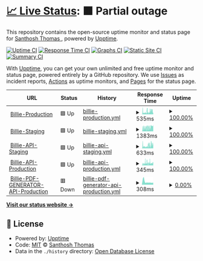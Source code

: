 # [📈 Live Status](https://monitor.billie.digital): <!--live status--> **🟧 Partial outage**

This repository contains the open-source uptime monitor and status page for [Santhosh Thomas ](santhoshthomas.xyz), powered by [Upptime](https://github.com/upptime/upptime).

[![Uptime CI](https://github.com/sats268842/billie/workflows/Uptime%20CI/badge.svg)](https://github.com/sats268842/billie/actions?query=workflow%3A%22Uptime+CI%22)
[![Response Time CI](https://github.com/sats268842/billie/workflows/Response%20Time%20CI/badge.svg)](https://github.com/sats268842/billie/actions?query=workflow%3A%22Response+Time+CI%22)
[![Graphs CI](https://github.com/sats268842/billie/workflows/Graphs%20CI/badge.svg)](https://github.com/sats268842/billie/actions?query=workflow%3A%22Graphs+CI%22)
[![Static Site CI](https://github.com/sats268842/billie/workflows/Static%20Site%20CI/badge.svg)](https://github.com/sats268842/billie/actions?query=workflow%3A%22Static+Site+CI%22)
[![Summary CI](https://github.com/sats268842/billie/workflows/Summary%20CI/badge.svg)](https://github.com/sats268842/billie/actions?query=workflow%3A%22Summary+CI%22)

With [Upptime](https://upptime.js.org), you can get your own unlimited and free uptime monitor and status page, powered entirely by a GitHub repository. We use [Issues](https://github.com/sats268842/billie/issues) as incident reports, [Actions](https://github.com/sats268842/billie/actions) as uptime monitors, and [Pages](https://monitor.billie.digital) for the status page.

<!--start: status pages-->
<!-- This summary is generated by Upptime (https://github.com/upptime/upptime) -->
<!-- Do not edit this manually, your changes will be overwritten -->
<!-- prettier-ignore -->
| URL | Status | History | Response Time | Uptime |
| --- | ------ | ------- | ------------- | ------ |
| <img alt="" src="https://favicons.githubusercontent.com/billie.digital" height="13"> [Billie-Production](https://billie.digital) | 🟩 Up | [billie-production.yml](https://github.com/sats268842/billie/commits/HEAD/history/billie-production.yml) | <details><summary><img alt="Response time graph" src="./graphs/billie-production/response-time-week.png" height="20"> 535ms</summary><br><a href="https://monitor.billie.digital/history/billie-production"><img alt="Response time 626" src="https://img.shields.io/endpoint?url=https%3A%2F%2Fraw.githubusercontent.com%2Fsats268842%2Fbillie%2FHEAD%2Fapi%2Fbillie-production%2Fresponse-time.json"></a><br><a href="https://monitor.billie.digital/history/billie-production"><img alt="24-hour response time 366" src="https://img.shields.io/endpoint?url=https%3A%2F%2Fraw.githubusercontent.com%2Fsats268842%2Fbillie%2FHEAD%2Fapi%2Fbillie-production%2Fresponse-time-day.json"></a><br><a href="https://monitor.billie.digital/history/billie-production"><img alt="7-day response time 535" src="https://img.shields.io/endpoint?url=https%3A%2F%2Fraw.githubusercontent.com%2Fsats268842%2Fbillie%2FHEAD%2Fapi%2Fbillie-production%2Fresponse-time-week.json"></a><br><a href="https://monitor.billie.digital/history/billie-production"><img alt="30-day response time 705" src="https://img.shields.io/endpoint?url=https%3A%2F%2Fraw.githubusercontent.com%2Fsats268842%2Fbillie%2FHEAD%2Fapi%2Fbillie-production%2Fresponse-time-month.json"></a><br><a href="https://monitor.billie.digital/history/billie-production"><img alt="1-year response time 626" src="https://img.shields.io/endpoint?url=https%3A%2F%2Fraw.githubusercontent.com%2Fsats268842%2Fbillie%2FHEAD%2Fapi%2Fbillie-production%2Fresponse-time-year.json"></a></details> | <details><summary><a href="https://monitor.billie.digital/history/billie-production">100.00%</a></summary><a href="https://monitor.billie.digital/history/billie-production"><img alt="All-time uptime 76.86%" src="https://img.shields.io/endpoint?url=https%3A%2F%2Fraw.githubusercontent.com%2Fsats268842%2Fbillie%2FHEAD%2Fapi%2Fbillie-production%2Fuptime.json"></a><br><a href="https://monitor.billie.digital/history/billie-production"><img alt="24-hour uptime 100.00%" src="https://img.shields.io/endpoint?url=https%3A%2F%2Fraw.githubusercontent.com%2Fsats268842%2Fbillie%2FHEAD%2Fapi%2Fbillie-production%2Fuptime-day.json"></a><br><a href="https://monitor.billie.digital/history/billie-production"><img alt="7-day uptime 100.00%" src="https://img.shields.io/endpoint?url=https%3A%2F%2Fraw.githubusercontent.com%2Fsats268842%2Fbillie%2FHEAD%2Fapi%2Fbillie-production%2Fuptime-week.json"></a><br><a href="https://monitor.billie.digital/history/billie-production"><img alt="30-day uptime 99.49%" src="https://img.shields.io/endpoint?url=https%3A%2F%2Fraw.githubusercontent.com%2Fsats268842%2Fbillie%2FHEAD%2Fapi%2Fbillie-production%2Fuptime-month.json"></a><br><a href="https://monitor.billie.digital/history/billie-production"><img alt="1-year uptime 76.86%" src="https://img.shields.io/endpoint?url=https%3A%2F%2Fraw.githubusercontent.com%2Fsats268842%2Fbillie%2FHEAD%2Fapi%2Fbillie-production%2Fuptime-year.json"></a></details>
| <img alt="" src="https://favicons.githubusercontent.com/staging.billie.digital" height="13"> [Billie-Staging](https://staging.billie.digital) | 🟩 Up | [billie-staging.yml](https://github.com/sats268842/billie/commits/HEAD/history/billie-staging.yml) | <details><summary><img alt="Response time graph" src="./graphs/billie-staging/response-time-week.png" height="20"> 1383ms</summary><br><a href="https://monitor.billie.digital/history/billie-staging"><img alt="Response time 778" src="https://img.shields.io/endpoint?url=https%3A%2F%2Fraw.githubusercontent.com%2Fsats268842%2Fbillie%2FHEAD%2Fapi%2Fbillie-staging%2Fresponse-time.json"></a><br><a href="https://monitor.billie.digital/history/billie-staging"><img alt="24-hour response time 1735" src="https://img.shields.io/endpoint?url=https%3A%2F%2Fraw.githubusercontent.com%2Fsats268842%2Fbillie%2FHEAD%2Fapi%2Fbillie-staging%2Fresponse-time-day.json"></a><br><a href="https://monitor.billie.digital/history/billie-staging"><img alt="7-day response time 1383" src="https://img.shields.io/endpoint?url=https%3A%2F%2Fraw.githubusercontent.com%2Fsats268842%2Fbillie%2FHEAD%2Fapi%2Fbillie-staging%2Fresponse-time-week.json"></a><br><a href="https://monitor.billie.digital/history/billie-staging"><img alt="30-day response time 1619" src="https://img.shields.io/endpoint?url=https%3A%2F%2Fraw.githubusercontent.com%2Fsats268842%2Fbillie%2FHEAD%2Fapi%2Fbillie-staging%2Fresponse-time-month.json"></a><br><a href="https://monitor.billie.digital/history/billie-staging"><img alt="1-year response time 778" src="https://img.shields.io/endpoint?url=https%3A%2F%2Fraw.githubusercontent.com%2Fsats268842%2Fbillie%2FHEAD%2Fapi%2Fbillie-staging%2Fresponse-time-year.json"></a></details> | <details><summary><a href="https://monitor.billie.digital/history/billie-staging">100.00%</a></summary><a href="https://monitor.billie.digital/history/billie-staging"><img alt="All-time uptime 67.58%" src="https://img.shields.io/endpoint?url=https%3A%2F%2Fraw.githubusercontent.com%2Fsats268842%2Fbillie%2FHEAD%2Fapi%2Fbillie-staging%2Fuptime.json"></a><br><a href="https://monitor.billie.digital/history/billie-staging"><img alt="24-hour uptime 100.00%" src="https://img.shields.io/endpoint?url=https%3A%2F%2Fraw.githubusercontent.com%2Fsats268842%2Fbillie%2FHEAD%2Fapi%2Fbillie-staging%2Fuptime-day.json"></a><br><a href="https://monitor.billie.digital/history/billie-staging"><img alt="7-day uptime 100.00%" src="https://img.shields.io/endpoint?url=https%3A%2F%2Fraw.githubusercontent.com%2Fsats268842%2Fbillie%2FHEAD%2Fapi%2Fbillie-staging%2Fuptime-week.json"></a><br><a href="https://monitor.billie.digital/history/billie-staging"><img alt="30-day uptime 53.84%" src="https://img.shields.io/endpoint?url=https%3A%2F%2Fraw.githubusercontent.com%2Fsats268842%2Fbillie%2FHEAD%2Fapi%2Fbillie-staging%2Fuptime-month.json"></a><br><a href="https://monitor.billie.digital/history/billie-staging"><img alt="1-year uptime 67.58%" src="https://img.shields.io/endpoint?url=https%3A%2F%2Fraw.githubusercontent.com%2Fsats268842%2Fbillie%2FHEAD%2Fapi%2Fbillie-staging%2Fuptime-year.json"></a></details>
| <img alt="" src="https://favicons.githubusercontent.com/api2-staging.billie.digital" height="13"> [Billie-API-Staging](https://api2-staging.billie.digital) | 🟩 Up | [billie-api-staging.yml](https://github.com/sats268842/billie/commits/HEAD/history/billie-api-staging.yml) | <details><summary><img alt="Response time graph" src="./graphs/billie-api-staging/response-time-week.png" height="20"> 633ms</summary><br><a href="https://monitor.billie.digital/history/billie-api-staging"><img alt="Response time 637" src="https://img.shields.io/endpoint?url=https%3A%2F%2Fraw.githubusercontent.com%2Fsats268842%2Fbillie%2FHEAD%2Fapi%2Fbillie-api-staging%2Fresponse-time.json"></a><br><a href="https://monitor.billie.digital/history/billie-api-staging"><img alt="24-hour response time 326" src="https://img.shields.io/endpoint?url=https%3A%2F%2Fraw.githubusercontent.com%2Fsats268842%2Fbillie%2FHEAD%2Fapi%2Fbillie-api-staging%2Fresponse-time-day.json"></a><br><a href="https://monitor.billie.digital/history/billie-api-staging"><img alt="7-day response time 633" src="https://img.shields.io/endpoint?url=https%3A%2F%2Fraw.githubusercontent.com%2Fsats268842%2Fbillie%2FHEAD%2Fapi%2Fbillie-api-staging%2Fresponse-time-week.json"></a><br><a href="https://monitor.billie.digital/history/billie-api-staging"><img alt="30-day response time 524" src="https://img.shields.io/endpoint?url=https%3A%2F%2Fraw.githubusercontent.com%2Fsats268842%2Fbillie%2FHEAD%2Fapi%2Fbillie-api-staging%2Fresponse-time-month.json"></a><br><a href="https://monitor.billie.digital/history/billie-api-staging"><img alt="1-year response time 637" src="https://img.shields.io/endpoint?url=https%3A%2F%2Fraw.githubusercontent.com%2Fsats268842%2Fbillie%2FHEAD%2Fapi%2Fbillie-api-staging%2Fresponse-time-year.json"></a></details> | <details><summary><a href="https://monitor.billie.digital/history/billie-api-staging">100.00%</a></summary><a href="https://monitor.billie.digital/history/billie-api-staging"><img alt="All-time uptime 77.80%" src="https://img.shields.io/endpoint?url=https%3A%2F%2Fraw.githubusercontent.com%2Fsats268842%2Fbillie%2FHEAD%2Fapi%2Fbillie-api-staging%2Fuptime.json"></a><br><a href="https://monitor.billie.digital/history/billie-api-staging"><img alt="24-hour uptime 100.00%" src="https://img.shields.io/endpoint?url=https%3A%2F%2Fraw.githubusercontent.com%2Fsats268842%2Fbillie%2FHEAD%2Fapi%2Fbillie-api-staging%2Fuptime-day.json"></a><br><a href="https://monitor.billie.digital/history/billie-api-staging"><img alt="7-day uptime 100.00%" src="https://img.shields.io/endpoint?url=https%3A%2F%2Fraw.githubusercontent.com%2Fsats268842%2Fbillie%2FHEAD%2Fapi%2Fbillie-api-staging%2Fuptime-week.json"></a><br><a href="https://monitor.billie.digital/history/billie-api-staging"><img alt="30-day uptime 99.49%" src="https://img.shields.io/endpoint?url=https%3A%2F%2Fraw.githubusercontent.com%2Fsats268842%2Fbillie%2FHEAD%2Fapi%2Fbillie-api-staging%2Fuptime-month.json"></a><br><a href="https://monitor.billie.digital/history/billie-api-staging"><img alt="1-year uptime 77.80%" src="https://img.shields.io/endpoint?url=https%3A%2F%2Fraw.githubusercontent.com%2Fsats268842%2Fbillie%2FHEAD%2Fapi%2Fbillie-api-staging%2Fuptime-year.json"></a></details>
| <img alt="" src="https://favicons.githubusercontent.com/api2.billie.digital" height="13"> [Billie-API-Production](https://api2.billie.digital) | 🟩 Up | [billie-api-production.yml](https://github.com/sats268842/billie/commits/HEAD/history/billie-api-production.yml) | <details><summary><img alt="Response time graph" src="./graphs/billie-api-production/response-time-week.png" height="20"> 345ms</summary><br><a href="https://monitor.billie.digital/history/billie-api-production"><img alt="Response time 634" src="https://img.shields.io/endpoint?url=https%3A%2F%2Fraw.githubusercontent.com%2Fsats268842%2Fbillie%2FHEAD%2Fapi%2Fbillie-api-production%2Fresponse-time.json"></a><br><a href="https://monitor.billie.digital/history/billie-api-production"><img alt="24-hour response time 314" src="https://img.shields.io/endpoint?url=https%3A%2F%2Fraw.githubusercontent.com%2Fsats268842%2Fbillie%2FHEAD%2Fapi%2Fbillie-api-production%2Fresponse-time-day.json"></a><br><a href="https://monitor.billie.digital/history/billie-api-production"><img alt="7-day response time 345" src="https://img.shields.io/endpoint?url=https%3A%2F%2Fraw.githubusercontent.com%2Fsats268842%2Fbillie%2FHEAD%2Fapi%2Fbillie-api-production%2Fresponse-time-week.json"></a><br><a href="https://monitor.billie.digital/history/billie-api-production"><img alt="30-day response time 501" src="https://img.shields.io/endpoint?url=https%3A%2F%2Fraw.githubusercontent.com%2Fsats268842%2Fbillie%2FHEAD%2Fapi%2Fbillie-api-production%2Fresponse-time-month.json"></a><br><a href="https://monitor.billie.digital/history/billie-api-production"><img alt="1-year response time 634" src="https://img.shields.io/endpoint?url=https%3A%2F%2Fraw.githubusercontent.com%2Fsats268842%2Fbillie%2FHEAD%2Fapi%2Fbillie-api-production%2Fresponse-time-year.json"></a></details> | <details><summary><a href="https://monitor.billie.digital/history/billie-api-production">100.00%</a></summary><a href="https://monitor.billie.digital/history/billie-api-production"><img alt="All-time uptime 87.92%" src="https://img.shields.io/endpoint?url=https%3A%2F%2Fraw.githubusercontent.com%2Fsats268842%2Fbillie%2FHEAD%2Fapi%2Fbillie-api-production%2Fuptime.json"></a><br><a href="https://monitor.billie.digital/history/billie-api-production"><img alt="24-hour uptime 100.00%" src="https://img.shields.io/endpoint?url=https%3A%2F%2Fraw.githubusercontent.com%2Fsats268842%2Fbillie%2FHEAD%2Fapi%2Fbillie-api-production%2Fuptime-day.json"></a><br><a href="https://monitor.billie.digital/history/billie-api-production"><img alt="7-day uptime 100.00%" src="https://img.shields.io/endpoint?url=https%3A%2F%2Fraw.githubusercontent.com%2Fsats268842%2Fbillie%2FHEAD%2Fapi%2Fbillie-api-production%2Fuptime-week.json"></a><br><a href="https://monitor.billie.digital/history/billie-api-production"><img alt="30-day uptime 99.49%" src="https://img.shields.io/endpoint?url=https%3A%2F%2Fraw.githubusercontent.com%2Fsats268842%2Fbillie%2FHEAD%2Fapi%2Fbillie-api-production%2Fuptime-month.json"></a><br><a href="https://monitor.billie.digital/history/billie-api-production"><img alt="1-year uptime 87.92%" src="https://img.shields.io/endpoint?url=https%3A%2F%2Fraw.githubusercontent.com%2Fsats268842%2Fbillie%2FHEAD%2Fapi%2Fbillie-api-production%2Fuptime-year.json"></a></details>
| <img alt="" src="https://favicons.githubusercontent.com/api.billie.digital" height="13"> [Billie-PDF-GENERATOR-API-Production](https://api.billie.digital) | 🟥 Down | [billie-pdf-generator-api-production.yml](https://github.com/sats268842/billie/commits/HEAD/history/billie-pdf-generator-api-production.yml) | <details><summary><img alt="Response time graph" src="./graphs/billie-pdf-generator-api-production/response-time-week.png" height="20"> 308ms</summary><br><a href="https://monitor.billie.digital/history/billie-pdf-generator-api-production"><img alt="Response time 595" src="https://img.shields.io/endpoint?url=https%3A%2F%2Fraw.githubusercontent.com%2Fsats268842%2Fbillie%2FHEAD%2Fapi%2Fbillie-pdf-generator-api-production%2Fresponse-time.json"></a><br><a href="https://monitor.billie.digital/history/billie-pdf-generator-api-production"><img alt="24-hour response time 323" src="https://img.shields.io/endpoint?url=https%3A%2F%2Fraw.githubusercontent.com%2Fsats268842%2Fbillie%2FHEAD%2Fapi%2Fbillie-pdf-generator-api-production%2Fresponse-time-day.json"></a><br><a href="https://monitor.billie.digital/history/billie-pdf-generator-api-production"><img alt="7-day response time 308" src="https://img.shields.io/endpoint?url=https%3A%2F%2Fraw.githubusercontent.com%2Fsats268842%2Fbillie%2FHEAD%2Fapi%2Fbillie-pdf-generator-api-production%2Fresponse-time-week.json"></a><br><a href="https://monitor.billie.digital/history/billie-pdf-generator-api-production"><img alt="30-day response time 520" src="https://img.shields.io/endpoint?url=https%3A%2F%2Fraw.githubusercontent.com%2Fsats268842%2Fbillie%2FHEAD%2Fapi%2Fbillie-pdf-generator-api-production%2Fresponse-time-month.json"></a><br><a href="https://monitor.billie.digital/history/billie-pdf-generator-api-production"><img alt="1-year response time 595" src="https://img.shields.io/endpoint?url=https%3A%2F%2Fraw.githubusercontent.com%2Fsats268842%2Fbillie%2FHEAD%2Fapi%2Fbillie-pdf-generator-api-production%2Fresponse-time-year.json"></a></details> | <details><summary><a href="https://monitor.billie.digital/history/billie-pdf-generator-api-production">0.00%</a></summary><a href="https://monitor.billie.digital/history/billie-pdf-generator-api-production"><img alt="All-time uptime 70.41%" src="https://img.shields.io/endpoint?url=https%3A%2F%2Fraw.githubusercontent.com%2Fsats268842%2Fbillie%2FHEAD%2Fapi%2Fbillie-pdf-generator-api-production%2Fuptime.json"></a><br><a href="https://monitor.billie.digital/history/billie-pdf-generator-api-production"><img alt="24-hour uptime 0.00%" src="https://img.shields.io/endpoint?url=https%3A%2F%2Fraw.githubusercontent.com%2Fsats268842%2Fbillie%2FHEAD%2Fapi%2Fbillie-pdf-generator-api-production%2Fuptime-day.json"></a><br><a href="https://monitor.billie.digital/history/billie-pdf-generator-api-production"><img alt="7-day uptime 0.00%" src="https://img.shields.io/endpoint?url=https%3A%2F%2Fraw.githubusercontent.com%2Fsats268842%2Fbillie%2FHEAD%2Fapi%2Fbillie-pdf-generator-api-production%2Fuptime-week.json"></a><br><a href="https://monitor.billie.digital/history/billie-pdf-generator-api-production"><img alt="30-day uptime 1.38%" src="https://img.shields.io/endpoint?url=https%3A%2F%2Fraw.githubusercontent.com%2Fsats268842%2Fbillie%2FHEAD%2Fapi%2Fbillie-pdf-generator-api-production%2Fuptime-month.json"></a><br><a href="https://monitor.billie.digital/history/billie-pdf-generator-api-production"><img alt="1-year uptime 70.41%" src="https://img.shields.io/endpoint?url=https%3A%2F%2Fraw.githubusercontent.com%2Fsats268842%2Fbillie%2FHEAD%2Fapi%2Fbillie-pdf-generator-api-production%2Fuptime-year.json"></a></details>

<!--end: status pages-->

[**Visit our status website →**](https://monitor.billie.digital)

## 📄 License

- Powered by: [Upptime](https://github.com/upptime/upptime)
- Code: [MIT](./LICENSE) © [Santhosh Thomas ](santhoshthomas.xyz)
- Data in the `./history` directory: [Open Database License](https://opendatacommons.org/licenses/odbl/1-0/)
